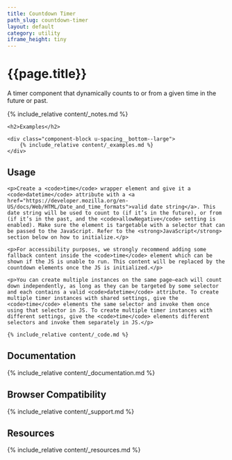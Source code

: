 ```yaml
---
title: Countdown Timer
path_slug: countdown-timer
layout: default
category: utility
iframe_height: tiny
---
```


<div class="u-align-center--small">
	<h1>{{page.title}}</h1>
	<p class="u-lighten u-spacing__bottom--large">
		A timer component that dynamically counts to or from a given time in the future or past.
	</p>
</div>

{% include_relative content/_notes.md %}

<div class="u-spacing__top--large">

	<h2>Examples</h2>

	<div class="component-block u-spacing__bottom--large">
		{% include_relative content/_examples.md %}
	</div>
</div>

## Usage
<div class="component-block u-spacing__bottom--large">

	<p>Create a <code>time</code> wrapper element and give it a <code>datetime</code> attribute with a <a href="https://developer.mozilla.org/en-US/docs/Web/HTML/Date_and_time_formats">valid date string</a>. This date string will be used to count to (if it’s in the future), or from (if it’s in the past, and the <code>allowNegative</code> setting is enabled). Make sure the element is targetable with a selector that can be passed to the JavaScript. Refer to the <strong>JavaScript</strong> section below on how to initialize.</p>

	<p>For accessibility purposes, we strongly recommend adding some fallback content inside the <code>time</code> element which can be shown if the JS is unable to run. This content will be replaced by the countdown elements once the JS is initialized.</p>

	<p>You can create multiple instances on the same page—each will count down independently, as long as they can be targeted by some selector and each contains a valid <code>datetime</code> attribute. To create multiple timer instances with shared settings, give the <code>time</code> elements the same selector and invoke them once using that selector in JS. To create multiple timer instances with different settings, give the <code>time</code> elements different selectors and invoke them separately in JS.</p>

	{% include_relative content/_code.md %}
</div>

## Documentation
<div class="component-block u-spacing__bottom--large">
	{% include_relative content/_documentation.md %}
</div>

## Browser Compatibility
<div class="component-block u-spacing__bottom--large">
	{% include_relative content/_support.md %}
</div>

## Resources
<div class="component-block u-spacing__bottom--large">
	{% include_relative content/_resources.md %}
</div>
